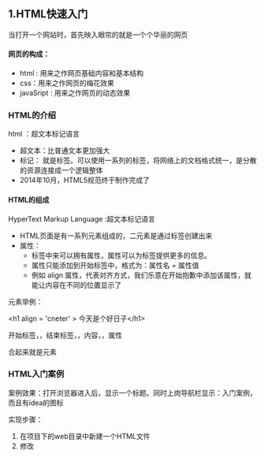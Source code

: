 ## 1.HTML快速入门

当打开一个网站时，首先映入眼帘的就是一个个华丽的网页

#### 网页的构成：

- html : 用来之作网页基础内容和基本结构
- css：用来之作网页的梅花效果
- javaSript  :  用来之作网页的动态效果

### HTML的介绍

html ：超文本标记语言

- 超文本：比普通文本更加强大
- 标记： 就是标签。可以使用一系列的标签，将网络上的文档格式统一，是分散的资源连接成一个逻辑整体
- 2014年10月，HTML5规范终于制作完成了

#### HTML的组成

HyperText Markup Language :超文本标记语言

- HTML页面是有一系列元素组成的，二元素是通过标签创建出来
- 属性：
  - 标签中来可以拥有属性，属性可以为标签提供更多的信息。
  - 属性只能添加到开始标签中，格式为：属性名 = 属性值
  - 例如 align 属性，代表对齐方式，我们乐意在开始抱歉中添加该属性，就能让内容在不同的位置显示了

元素举例：

\<h1 align = 'cneter' > 今天是个好日子\</h1>

开始标签，，结束标签，，内容，，属性

合起来就是元素

### HTML入门案例

案例效果：打开浏览器进入后，显示一个标题。同时上岗导航栏显示：入门案例，而且有idea的图标

实现步骤：

1. 在项目下的web目录中新建一个HTML文件
2. 修改<title>  标签中的内容：01-入门案例
3. 在<body> 标签中编写一个<h1> 标签，内容为：这是我的第一个HTML入门案例
4. 在<h1> 标签中指定align ，属性为center
5. 通过浏览器打开查看

 新建一个java项目，新增一个文件夹，命名为web，

在web文件夹中新建一个HTML文件。(初始会有一些基础标题)

在代码区域滑动一下鼠标，就会出现各个浏览器的图标。点击其中一个浏览器就好了。本地电脑的首先安装

### HTML概念小结

组成部分：

- 开始标签
- 结束标签
- 内容
- 属性

## 2.HTML基本语法

### 注释和标签规范

注释就是用来解释说明程序的

格式：

<!--  -->

idea快捷键：Ctrl + shift+/

#### 标签的书写规范

1. 标签的分类：

- 开始标签和结束标签 <h1></h1>
- 自闭和标签  <br/>换行 ，<hr/> 直线

2. 标签的嵌套：

正确的嵌套格式：

\<h1><u></u></h1>

3. 块级元素和行内元素
   - 块级元素 ：在页面中以块的形式展现，自己独占一行，后面的内容会自动换行。。<p>  <hr>  <div>
   - 行内元素 ：在页面中以行的形式展现，不会换行 。<b> 加粗  <i>斜体  <u>下划线  <span>

4. div  和span

   - \<div> 是一个通用的内容容器，没有特殊语义。一般用来对其他元素进行分组，用于样式化相关的需求

     </div>

   - <span>  : 是一个通用的行内容器，没有特殊的语义，一本被用来编织元素以达到me中样式

   - div和span的作用都是布局页面

### 属性和特殊字符

#### 属性： 

- 定义：
  - 可以提供一些额外信息，这些信息不会直接显示在内容中。但可以改变标签的样式或者提供数据使用

- 定义格式：
  - 属性名 = 属性值
- 属性的规范
  - 同一个标签中属性的名称必须唯一
  - 不区分大小写，建议使用小写
  - 属性值可以使用单引号或者双引号括起来，建议使用双引号
- 常用的属性
  - class ： 定义元素的类名，用来选择和访问特定的元素
  - id : 定义元素的唯一标识，在整个文档中必须唯一
  - name： 定义元素的名称，一般用于表单数据提交到服务器
  - value ： 定义元素内显示的默认值，一般用于表单标签中
  - style：定义元素的CSS样式

> <body>
>
> </body>

#### 特殊字符：

空格： 在文本解释中，连续的若干空格只能解释成一个空格

用：     \&nbsp;           表示一个空格



 换行： 文本解释中，无法识别换行。若想实现换行，s使用\<br/>  标签



<  符号：   \&lt;

\>符号  ：    \&gt;

"         :       \&quot;

'            :      \&apos;

&       :       \&amp;

## 3.新闻文本案例

### 效果演示和分析

新闻部分在中间显示，距离左右侧相同

分段布局

加粗字体

分割线

### 样式控制演示

1. div样式布局

   - 在<head>标签中通过<style>标签来控制样式

   - 样式格式

     > <style>
     >     标签名{
     >         属性名1: 属性值;
     >         属性名2: 属性值;
     >         ...
     >     }
     > </style>

   - 例如：

     > <style>
     >     div{
     >         border : 1px solid red;
     >         width : 60%;
     >         height : 500px;
     >         margin(外边距) : auto;//自动均匀分布
     >     }
     > </style>

### 文本标签演示

- p   段落标签

- h  标题 1-6

- hr   水平线<hr/>  属性：size   color
  - \<hr size = "4" color = "red"/>

- ul   无序列表...属性：type（disc 实心圆 、circle空心圆、square实心方块）
  - \<ul type="circle" >
        <li>java</li>
        <li>html</li>
    </ul>
    ​               

- ol  有序列表...属性：type（1  数字  、A或a 字母、 I或i 罗马数字）；start  起始位置（数字   起始位置）

- li   列表条目

- em  文本着重、斜体。。。同 i

- i    文本斜体

- strong   文本着重、粗体    同 b 

- b    加粗文本

- font    表示字体，可以设置样式(已过时)
  - 属性：size    color
- br  换行

### 案例实现

 实现步骤：

- 创建一个HTML文件
- 使用四个div标签划分区域（标题，作者，副标题，正文）
- 使用style标签设置div样式，宽度为60%,外边距为自动
- 使用<h1>  标签加入标题
- 使用font标签加入作者信息，颜色设置为灰色，字体大小为2
- 使用hr标签加入水平线
- 使用h3标签加入副标题
- 使用p标签家兔正文段落
- 使用ol标签加入有序列表
- 使用b标签加入部分文字加粗



## 4头条页面案例

### 效果演示和分析

![](D:\截图\JavaEE\2.png)

目前都是先用图片代替

学习图片和超链接和浮动知识

### 样式控制演示，浮动

浮动：

三个div

div默认自己独占一行

想要实现三个div并列排在一行

分为   ：   左浮动   和   右浮动

可以通国给div标签夹class属性，来控制不同的div样式

.left{

width : 20%;

float : left ;

}

.center {

width : 	60%;

float : left;

}

.right {

width : 20%;

float : left;

}

**属性值都需要用双引号引着**css**值并不用**

```html
<style>
    .left{
        width : 20%;
        float : left;
        height : 500px;
    }
    .footer{
        clear : both;//清楚浮动效果。之前设置了浮动，之后可能会默认浮动
        text-align : center;//文本的对齐方式。居中显示,居左 居右
        background : blue;
        
    }
</style>
```

css属性：

- float： left  right none 浮动

- clear : both    清楚浮动
- text-align : left right center   文本对齐方式
- background ： blue 等    背景颜色

### 图片标签的演示

img标签

属性：

- src  必须的属性，表示图片的地址
- title  鼠标悬停（hover）时显示文本
- alt  图形不显示时的替换文本
- height
- width

###  超链接表现

a标签：超链接

属性：

- href属性 ，表示超链接指向的URL 地址
- target： 页面打开方式
  - _self  当前页
  - _blank  新标签页

```html
<img src = "..." title = "广告" alt = "找不到图片了" height = "150px" width = "120px"/>
<a href = "..." target = "_blank">传智播客</a>
//给一张图片添加超链接
<a href = "..." target = "_self">
	<img src = "..." height = "200px" width = "200px" /> 
</a>
```

对超链接进行样式控制

```html
<style>
    a{
        //去掉超链接的下划线
        text-decoration : none ;
        //超链接文字的颜色
        color : black;
    }
    // 鼠标悬浮时的样式
    a:hover{
        color : red;
    }
</style>
```

**跳转地址还可以是自己写的其他页面。在idea中输入href = “”之后就会哟自动提示**

### 案例实现

实现步骤:

- 创建一个HTML文件
- 使用六个div标签划分区域（顶部图片，导航图片，左侧图片，中间正文，右侧广告图片，底部页脚超链接）
- 使用style标签设置div样式
- 使用img标签插入顶部图片
- 使用img标签插入左侧图片
- 完成中间正文内容填充
- 使用img标签插入广告图片
- 使用a标签插入页脚超链接

**高度一般不设置，让他随着内容进行填充**

让href = "#"   表示不进行任何跳转

### 案例效果演示和分析

输入框

单选框，性别

多选框，爱好

出生日期，日历

所在城市，下拉框

案例分析：

首先进行页面的布局，然后使用表单标签完成表单项

### 背景图片的演示

background ：url ("图片路径")    //添加背景

## 样式控制和演示

浮动：

左浮动，，，右浮动

div样式布局：

- 可以通过给div标签加上class属性控制不同和div，

  - > .left{
    >
    > width ： 20%；
    >
    > float : left;   // right 
    >
    > }

六个部分

<style>
    //给div标签添加边控
    div{
        border : 1px solid red;	
    }
    .left{
        width : 20%;
        float : left;
    }
    .center{
        width : 20%;
        float : left;
    }
    .right{
        width : 20%;
        float : left;
    }//通过class属性值对不同的div标签进行分别限制
</style>

### 背景图片演示

background ： url 

<style>
    background : url("../img/bf.jpeg");
</style>

### 表单标签

标签名：form

作用：表示表单标签

属性：

- action 属性，用于提交数据的路径
- method属性，提交表单的方式（get  post）
- autocomplete 属性 ，是否记录补全（on  off）.如果on，输入时会提醒之前输入的内容

```html
 <form action = "#" method = "get" autocomplete = "on">
     用户名 ： <input type = "text" name = "username"/>
     <button type = "submit">
         提交
     </button>
     
</form>
```

form 是表单标签。像是 输入框、下拉框、单选复选框等等都是表单项。表单项想要可以被提交，就必须放在表单表现内

> get方式：会把数据显示到地址栏中，地址栏url长度有限制
>
> post方式: 不会显示数据在地址栏中。安全，长度没有限制。请求数据在请求项中

### 表单标签的演示

表单项标签:

- label
  - 作用： 表单元素说明，配合表单项标签使用
  - 属性： for属性，属性值必须和lable辅助的表单项的id属性值一致。必须填
- input :
  - 表单项标签，多种输入类型来接受用户数据
  - 属性：
    - type属性，数据的类型
    - id属性，唯一标识
    - name属性，提交服务器的标识
    - value属性，默认数据值
    - placeholder属性，默认提示信息
    - required属性，是否必须有数据

- button 

  - 作用：按钮标签，不同的按钮用不同的作用

  - 属性

    - type属性，按钮的功能  	

      （submit，reset，button）reset是重置的意思

演示：

```html
 <form action = "#" method = "get" autocomplete = "on">
     <label for = "username" >用户名</label>
     <input id= "username" type = "text" name = "username" required/>
     <button type = "submit">
         提交
     </button>
     
</form>
```

lable : 点击lable字样后，光标就会进入对应的input中

### 表单项input标签type属性的取值

type的值很多歌，一共有十五个

- text  普通文本
- password  密码框，以小黑点代替数字
- email   有幸框，有简单验证，没有@符号无法提交
- radio，单选框，，选项必须具有相同的name属性值，value属性设置是只提交的值，checked属性代表默认选中
- checkbox，复选框，，选型必须具有相同的那么属性值，value属性设置实质提价的值，checked属性代表默认选中

```html
<form action = "#" method = "get" autocomplete = "off">
    <label for = "username">用户名</label>
    <input type = "text" id = "username" name = "password"/>
    <button type = "submit">
        提交
    </button>
    <button type = "reset">
        重置
    </button>
    //单选框
    <lable for ="gender" >性别：</lable>
    <input type = "radio" id = "gender" name = "gender" value = "man"/>男
    <input type = "radio" name = "gender" value = "woman"/>女<br/>  //第二个选框不写id。
    //想要达到单选功能，nmae属性必须相同
    //男  女只是提示语，没有其他功能，value的值才是真正要提交的内容
    
    多选框：
    <label for = "hobby">爱好</label>
    <input type = "checkbox" id = "hobby" name = "hobby" value = "youxi"/> 游戏
    <input type = "checkbox" id = "hobby" name = ”hobby" value = "音乐"/>音乐
</form>
```

### 表单项标签type属性演示2

其余属性值

- date 日期框 
- time 时间框
- datetime-  时间日期框
- number  数字框
- range滚动条数值框     min最小值，max 最大值 step步进值
- search 可清楚文本框
- tel 电话框
- url 网址框
- file  文件上传框
- hidden 隐藏域 value属性设置实际提价的值 ,不会再页面中显示

```html
<body>
    <label for = "birthday">sheng ri</label>
    <input type = "date" id = "brithday" name = "birthday"/><br/>
    
     <label for = "time">当前时间：</label>
    <input type = "time" id = "time" name = "time"/><br/>
    
     <label for = "insert">注册时间</label>
    <input type = "datetime-local" id = "insert" name = "insert"/
          <br/>
    
     <label for = "age">年龄</label>
    <input type = "number" id = "age" name = "age"/>
    
     <label for = "range">心情值</label>
    <input type = "range" id = "range" name = "range" min = "1" max = "10" step = "1"/>
  
     <label for = "search">可清除而文本</label>
    <input type = "serch" id = "search" name = "search"/>
    
    
</body>
```

###  其他常用表单项标签

- select标签名    作用：表示下拉列表标签    属性：与input标签常见属性相似
- optgroup    作用 ：表示下拉雷彪分组标签  属性： label属性，设置分组名称
- option   作用： 表示下拉列表项标签
- textarea  表示文本域标签  属性：rows属性代表行数，cols属性代表列数

```html
<body>
    <form action = "#" method = "get" autocimplete = "off">
        <option>--请选择城市--</option>
        <optgroup label = "直辖市">
			  <option>北京</option>
            <option>上海</option>
        </optgroup>
        <optgroup label = "省会城市">
       <option>杭州</option>
            <ooption>武汉</ooption>
       </optgroup>
    <br/>
        
        个人介绍：
        <textarea name = "desc" row = "5" cols = "20" ></textarea>
    </form>
</body>
```

### 案例实现

步骤：

1. 创建一个HTML页面
2. 使用两个div标签划分区域（顶部公司图标。中间注册信息）
3. 通过style标签设置样式
4. 使用img标签插入丁粗公司图片
5. 使用表单标签填充注册信息

```html
<head>
    <style>
        body{
            background : url("../img/bg.png");
           
        }
        .center{
            //背景颜色
           	background : white;
            width : 400px;
            text-align : center;
            margin : auto;
          
        }
        
    </style>
</head>
<body>
	<div>
        <img src = "../img/logo.png">
    </div>
    
    <div class = "center">
        <div>
            注册详情
        </div>
        	<hr/>	
        <form action ="#" method = "get" autocomplete = "off" >
            <div>
                <label for = "username" >姓名:</label>
                <input type = "text" id = "username" name = "username" value = "" placeholder = "在此输入姓名" required/>
            </div>
            
            
            
            
            <button type = "submit">
                注册
            </button>
            <button type = "reset">
                重置
            </button>
            
            <div>
                
            </div>
        </form>
    </div>

</body>
```



## css 快速入门

### css的介绍和组成部分

css   ： 层叠样式表

用于设置和布局网页的一种计算机语言，告知浏览器如何解析页面元素

#### 组成部分：

- 选择器：选择HTML元素的方式，可以使用标签名 、class属性名、 id值等多种方式
- 样式说明：用于给HTML元素设置具体的样式，格式是： 属性名 ： 属性值

具体格式

> 选择器 {
>
> ​	属性名 ： 属性值；
>
> ​	属性名 ： 属性值；
>
> ​	。。。
>
> }

### css 的 入门案例

![](D:\截图\JavaEE\4.png)	实现步骤：

1. 新建一个HTML文件
2. 在body标签内编写一个h1标签，内容为： 今天开始变漂亮
3. 在body标签中编写一个style标签
4. 为h1标签设置样式：颜色为红色，字体大小为100px；
5. 通过浏览器打开页面查看效果

```html
<html lang = "en">
	<head>
        <meta charset = "UTF-8">
        <title>入门案例</title>
        <style>
            h1{
                color : red;
                font-size : 100px;
            }
        </style>
        
    </head>
    
    <body>
        <h1>
            今天开始变漂亮
        </h1>
        
    </body>
    
</html>
```

#### 浏览器开发者工具

在页面中，点击右键，再 点击 "检查"

在右侧弹出的页面就是开发者工具，默认右边，放下边更合适（点击三个点的标识 可以更换位置）

开发者工具分为两个部分:左侧部分和右侧部分

- 左侧：
  - 最左边有个小箭头标识，点击后就可以在页面中选择元素了
  - Element 就是元素的显示，就是显示各个层级的标签。其实就是HTML源码
  - console  控制台
  - source 源代码，所有的代码和目录层级均显示
  - network 是网络的使用情况
  - memory 是内存的使用情况
- 右侧：
  - 只需要关注styles ，就是样式的控制还可以进行临时修改。只是临时修改，不会影响源代码的情况。一刷新就又恢复原样

### css小结

css层叠样式表，可以为HTML元素添加一些样式

## css 基本语法：

#### css的引入方式：

1. 内联样式，在标签中通过style属性引入，（属性值均需要有双引号）。只能控制当行标签

2. 内部样式：在head标签中通过style标签来控制样式，只能影响当前文件

3. 外部样式： 

   > 在head标签中通过link标签引入独立的css文按，可以影响不同的文件
   >
   > 引入格式：
   >
   > ​	<link rel = "stylesheet" href = "css文件路径">

举例：

```html
<head>
    <link rel = "stylesheet" href = "css/01.css"/>  //HTML文件与css文件夹在同一目录才这样写路径。
</head>
<body>
    <div>
        hello world
    </div>
</body>
```

```css
div{
    color : red;
    font-size : 100px;
}
```

验证路径是否写对：

按Ctrl键鼠标点击路径，如果有跳转则正确

推荐第三种方式，灵活性更高

### css的注释：

注释格式：

/*  ddddd */

```css
/* sdsds
sdsds
*/
div{
    
}
```

css的注释可以在css文件中写，也可以在style标签中写

### css的选择器

如果想对不同的标签进行不同的控制，就需要使用选择器

基本选择器：

- 元素选择器   : div{}
- 类选择器： .center{}
- id选择器 ： #username{}

```html
<head>
    <style>
        div{
            color : red;
        }
        .div_2{
            color : blue
        }
        #d1{
            color : pink;
        }
    </style>
</head>
<body>
    <div>
        hello 
    </div>
    <div class = "div_2">
        world
    </div>
    
    <div id = "d1">
        hhh
    </div>
</body>
```

有优先级:越通用，优先级越低

 				越精确，优先级越高

### 属性选择器

符号：[]

作用： 根据指定属性匹配元素

实例：

[type]{}     // 选中标签中带有type名称的元素

[type = text] {}  //

### 伪类选择器：

- 标签名：link       未访问的状态     a:link{}
- 标签名：visited 已访问的状态   a:visited{}
- 标签名 ： hover   鼠标悬浮状太    a:hover{}
- 标签名 ： active  已选中的状态    a:active{}

> 一般和a标签搭配使用

```html
<head>
    <style>
        a{
            text-decoration :none;
            取消下划线
        }
        a:link{未访问的状态
            color : blank;
        }
        a:visited{已经访问过的状态，既之前被点过
            color : blue;
        }
        a:hover {鼠标悬浮
            color : red;
        }
        a:active{//已选中，点击瞬间
            color : yellow;
        }
    </style>
</head>
<body>
    <a href = "https://www.aidu.com" target = "_blank" >百度一下</a>
    
</body>
```

### 组合选择器：

- 后代选择器
  - 符号： 空格
  - 作用：使用空格结合读个选择器，基于第一个选择器，匹配第二个选择器的所有元素
  - 示例：.center li{}
- 分组选择器 
  - 符号： ，（逗号）
  - 作用：可以同时并列匹配多个元素 
  - 示例：div,span,p{}

```html
<head>
    <style>
        .center li{
            color : red;
        }
        span,p{
            color : blue;
        }
    </style>
</head>
<body>
    <div class = "top">
        <ol>
            <li>aa</li>
            <li>bb</li>
        </ol>
    </div>
    <div class = "center">
        <ol>
            <li>cc</li>
            <li>dd</li>
        </ol>
    </div>
     <span>span</span>
    <br/>
    <p>
        nihao
    </p>
</body>
```

###  css小结

- 三种引入方式
  - 内联样式
  - 内部样式
  - 外部样式

- css的注释：
  - 和java的多行注释一样
- css的选择器：
  - 基本选择器：可以通过元素。类。id来选择元素
  - 属性选择器：通过属性选择元素
  - 伪类选择器
  - 组合选择器，
    - 后代选择器
    - 分组选择器

## 8.头条案例实现

### 案例效果和分析

### 边框样式

- border 设置所有边框
- border-top
- border-left
- border-right
- border-bottom
- border-radius  设置板框的弧度

属性值：

- solid  实线
- double  双实线
- dotted  原点
- dashed  虚线

```html
<head>
    <style>
        #d1{
            border 5px solid black;
            
        }
    </style>
</head>
```

### 文本样式

- color  文字颜色  属性值：颜色单词（red） RGB值（#ff0000)
- font-family  字体     属性值：微软雅黑，宋体
- font-size    字体大小   像素点（20px）
- text-decoration   文字下划线   
  - none 无
  - underline 下划线
  - overline 上划线
  - line-through  删除线
- text-align   文字水平对齐方式
  - left  居左
  - center  居右
  - right 居右
- line-align  行间距、行高
  - 像素点 20px
- vertical-align 文字垂直对齐方式  
  - top 居上
  - bottom  居下
  - middle 居中
  - 百分比调节

```html
<head>
    <style>
        div{
            color : red;
            font-family : 宋体;
            font-size : 25px;
            text-decoration : underline;
            text-align : center;
            line-height : 60px;
            
        }
        span{
            vertical-align : top;
            vertical-align : 50%;//垂直居中
            
        }
    </style>
    
</head>
```

### 顶部和导航条的实现

1. 创建HTML文件
2. 创建顶部div
3. 通过三个a标签实现登录、注册、更多  三个超链接
4. 设置顶部样式（背景色、行高、文字对齐方式、字体大小、超链接颜色、悬浮、和去除下划线）
5. 创建导航条《div》标签
6. 通过img标签引入logo图片
7. 通过两个<a>标签实现首页。科技两个超链接
8. 通过font标签实现正文两个字的显示
9. 设置导航条的样式（行高）

```html
<head>
    <style></style>
    <link  src = "stylesheet" href = "../css/o1.css"/>
</head>
<body>
    <!-- 顶部登录注册更多 -->
    <div class = "top">
        <a href = "#" >登录&nbsp;&nbsp;</a>
          <a href = "#" >注册&nbsp;&nbsp;</a>
          <a href = "#" >更多&nbsp;&nbsp;</a>
    </div>
    <!-- 导航条-->
    <div class = "nav">
        <img src = "../img/logo.png"/>
        <a href = "#">首页&nbsp;&nbsp;</a>/
         <a href = "#">科技&nbsp;&nbsp;</a>/
        <font color = "gray">正文</font>
        <hr/>
    </div>
</body>
```

> 在idea中创建css文件: 新建一个普通的File文件，命名时以.css 结尾

> ```css
> .top{
>     background : black;
>     line-height : 40px;
>     text-align : right;
>     font-size : 20px;
> }
> a{
>     text-decoration : none;
>     color : black;
> }
> .top a{
>     color : white;
> }
> a:hover{
>     color : red;
> }
> .nav{
>     line-height : 40px;
> }
> ```

### 左侧分享和中间政委和右边广告的实现

步骤：

1. 创建左侧分享的div标签
2. 通过a标签嵌套img标签和span标签实现图片和文字的显示
3. 设置左侧分享样式（宽度。文字水平对齐。浮动、图片大小、文字的垂直对齐）

```html
<body>
    <div class = "left">
        <a href = "#">
        	<img src = " "/>
            <span>&nbsp;评论</span>
        </a>
        <hr/>
        <a href = "#">
        	<img src = " "/>
            <span>&nbsp;转发</span>
        </a>
        <a href = "#">
        	<img src = " "/>
            <span>&nbsp;评论</span>
        </a>
        <a href = "#">
        	<img src = " "/>
            <span>&nbsp;空间</span>
        </a>
        <a href = "#">
        	<img src = " "/>
            <span>&nbsp;微博</span>
        </a>
        <a href = "#">
        	<img src = " "/>
            <span>&nbsp;微信</span>
        </a>
    </div>
    
</body>
```

```css
.left{
    width : 20%;
    text-align : center;
    float : left;
}
.left img{
    width : 38px;
    heght : 38px;
}
.left span{
    vertical-align : 50%;
    //middle 这个属性值很容易无效
}
/* 中间正文的样式*/
.center {
    width : 60%;
    float : left;
}
.right{
    width : 20%;
    float : left;
}
```

### 底部页脚超链接的实现

步骤：

1. 创建底部页脚div标签

2. 通过a标签实现超链接

3. 设置底部页脚样式（浮动，背景色，文字水平对齐，行高，超链接颜色）

   ```css
   .footer{
       clear : both;   //清除浮动效果
       background : blue;
       text-align : center;
       line-height : 25px;
   }
   .footer a{
       color : white;
   }
   ```

## 9.登录页面案例

### 案例效果与分析

css的盒子模型 是重点

首先要进行页面的布局，然后使用表单标签完成表单项

### 表格标签

标签名    作用   属性

- table 
  - 表格标签
  - 属性：
    - width 宽度
    - height 高度
    - border 边框
    - align 对齐方式

- tr  
  - 行标签
  - 属性：
    - align 对齐方式

- td 
  - 单元格标签（列标签） 
  - 属性
    - rowspan  合并行
    - colspan  合并列

- th  表头标签（自带加粗和居中）
- thead  表头语义标签
- tbody   标体语义标签
- tfoot 标脚语义标签

实现表格:

```html
<table width= "400px" border = "1px" align = "center"  >//align 是报个居中显示
    <tr>
    	<th>姓名</th>
        <th>性别</th>
        <th>年龄</th>
        <th>数学</th>
        <th>语文</th> 
    </tr>
    
    <tr align = "center">
    	<td>张三</td>
        <td rowspan = "2">男</td>
        //张三的性别占了两行，下面的哪一个格子注释掉
        <td>23</td>
        <td colspan = "2">90</td>
      <!--  <td>90</td>  -->
    </tr>
    
    <tr align = "center">
    	<td>李四</td>
       <!-- <td>男</td> -->
        <td>24</td>
        <td>99</td>
        <td>93</td>
    </tr>
    
    
</table>
```

语义化标签：head body  html也都是语义化标签

表格的语义化标签没啥用，只有标识作用。遇到认识就好

### 样式控制

样式名称    作用   属性值

- background-repeat   控制背景重复
  - no-repeat   不重复
  - repeat-x 水平重复
  - repeat-y  垂直重复
  - repeat  水平+垂直重复

- outline  控制轮廓   
  - double  双实线
  - dotted  圆点
  - dashed   虚线
  - none    无
- display    控制元素
  - inline   内联元素（无换行，无长宽）
  - block  ：块级元素 （有换行）
  - inline-block :内联元素（有长宽）
  - none ： 隐藏元素 

```html
<head>
<style>
	//背景图片重复
    body{
        background : url("../img/bg.jpg");
        backgorund-repeat : repeat-x;
        //默认为repeat
    }
    //轮廓的控制,轮廓就是边框状态.input输入状态下闪动的也是轮廓
    input{
        outline : double;
    }
    //元素显示的控制
    div{
        display : inline ;// 将div从块级元素变为内联元素。inline不能设置长和宽。none表示无法显示
    }
</style>
    
</head>
<body>
    用户名：<input type = "text"/>
    <div>
        春季
    </div>
    <div>
        夏季
    </div>
    <div>
        秋季
    </div>
    <div>
        冬季
    </div>
</body>
```

### 盒子模型--css的灵魂

万物皆盒子

盒子模型：是通过设置边框和元素内容的边距，从而实现布局的方式。分为内边距和外边距两种方式。

外边距：

- margin-top    上外边距  
  - margin-top : 50px;
- margin-left   
- margin-right
- margin-bottom
- margin  通用上下作用外边距
  - margin ： 50px;
- margin   单独  上右下左   外边距
  - margin ： 70px 34px 30px 65px;
- margin  自动计算外边距并水平居中
  - margin ： auto;

```html
<head>
    <style>
        .wai{
            border : 1px solid red;
            width : 200px;
            height : 200px;
            //内边距。设置内边距会导致外框的变化非常不方便。通产选择设置外边距
        }
        .nei{
            border : 1px solod blue;
            width : 100px;
            height : 100px;
            //设置外边距
            margin-top : 50px;
            margin-left : 50px;
            margin-right : 50px;
            margin-bottom : 50px;
            
            margin : 50px;
            
            margin : 50px 50px 50px 50px;  // 上右下左
            
            
            
           
        }
    </style>
</head>
<body>
    <div class = "wai">
        <div class = "nei">
            
        </div>
    </div>
</body>
```



内边距：padding  ...  形式和margin一模一样

### 登录页面案例的实现-顶部图片和表单的实现

1. 创建一个HTML文件
2. 创建三个div标签划分区域（顶部公司图标，中间表单，底部页脚）
3. 在顶部div标签中用img标签引入图片
4. 在中间表单div标签中通过表单标签和表格标签填充表单项
5. 设置样式（背景图片、背景色、宽度、外边距、弧度、文字水平对齐）

```html
<head>
  <link rel = "stylesheet" href = "../css/login.css"/>
</head>
<body>
    //顶部公司图标
    <div>
        <img src = "../img/logo.png"/>
    </div>
    //中间表单
	<div class = "middle">
        <form action = "#" method = "get"  autocomplete = "off">
            <table width = "100%">
                <thead>
                <tr>
                	<th colspan = "2">账&nbsp;密&nbsp;登&nbsp;录<hr/></th>
                </tr>
                </thead>
                <tbody>
               		<tr>
                    	<td></td><label for = "usernam">账号</label>
                        </td>
                <td>
                	<input type = "text" id = "username" name = "username" placeholder = "请输入账号" required/>    
                </td>
                    </tr>
            
            <tr>
                   
                    	<td></td><label for = "usernam">密码</label>
                        </td>
                <td>
                	<input type = "text" id = "username" name = "username" placeholder = "请输入密码" required/>    
                </td>
                    </tr>
    <tr colspan = "2">
    	<button type = "submit">
            确&nbsp;定
        </button>
    </tr>
                </tbody>
            </table>
        </form>
    </div>
    //底部页脚
    <div>
        
    </div>
</body>
```

```css
body{
   background : url("../img/bg.png");
}
.center{
    background : white;
     width : 40%;
    margin : auto;
    margin-top : 100px;
    border-radius : 15p;
    text-aligin : center;	
}

```

### 中间表单样式的实现

1. 设置表头样式（字体大小，颜色）
2. 设置表体提示躺尸（问题大小）
3. 设置表体输入筐样式（表框，弧度，宽度，高度，背景色，字体颜色，字体大小）
4. 设置表行样式（行高）

```css
thead th {
    font-size : 30px;
    color : orangered;
}
tbody label{
    font-size : 20px;
    
}
tbody input {
    border : 1px solid grey;
    border-radius : 5px;
    width : 90%;
    height : 40px;
    outline : none;
}
tr{
    line-height : 60px;
}
tfoot button{
    border : 1px solid srimson;
    border-radius : 5px;
    width : 95%;
    height : 40%;
    background : crimson;
    color : white;// 文字颜色
    font-size: 20px;
}
```

### 底部页脚的实现

1. 在底部页脚div标签中通过文字和a标签实现超链接

2. 设置底部页脚样式（宽度，外边距，字体大小，字体颜色）

3. 设置超链接样式（去除下划线，超链接文字颜色）

4. 在案例以头条页面登录超链接中引入跳转登录页面

   ```html
   <div class= "footer">
       <br/><br/>
       登录/注册既表示您统一&nbsp;&nbsp;
       <a href = "#" target = "_blank">隐私条款</a>&nbsp;&nbsp;&nbsp;&nbsp;
       <a href = "#" target = "_blank">忘记密码？</a>
       
    </div>
   ```

   ```css
   //底部页脚
   .footer {
       width : 35%;
       margin : auto ; //自动水平居中
       font-size : 15px;
       color : grey;
   }
   a{
      text-decoration : none;
       color : blue;
   }
   ```

   css的核心作用就是美化页面

### Nginx的介绍和安装

什么事Nginx：

- Nginx是一款服务器软件
- 其核心功能时可以和服务器硬件相结合，从而可以将程序发布到Nginx服务器上，让很多用户浏览

帮助我们发布网站。在同一个局域网内可以相互访问，如果想要通过外网访问，需要购买域名

安装Nginx步骤：

1. 进入CRT（并连接Linux）
2. 点击Alt+t  进入sftp路径
3. put  d:/.....   安装包的路径（在资源包里）
4. 然后进入Linux控制台（刚切换和控制台）进入管理员模式
5. 进入主界面：cd ~
6. ls 展示主界面内容
7. 然后 mv nginx-1.17.5.tar.gz  /home/
8. cd  /home/
9. ls 
10. tar -zxvf nginx-1.17.5.tar.gz  
11.  cd ngnix-1.17.5
12. ls
13. yum  -y install pcre pcre-devel
14. yum -y install zlib-devel 
15. yum -y install openssl openssl-devel
16. ls
17.    ./configure
18. make
19. make install
20. cd /usr/local/nginx/
21. ls
22. pwd
23. ls
24. cd sbin
25. ls

#### 启动Nginx

- cd /usr/local/nginx/sbin
- ./nginx    启动
- ./nginx -s stop   停止
- ./nginx -s reload   重启

启动后查看Nginx服务状态

- ps -ef | grep nginx

​	连接测试

通过浏览器：

http://ip地址（：80	）   //Linux的ip地址

### 案例发布

步骤：

1. 在/home下创建一个toutiao目录： mkdir toutioa

2. 将项目上川岛该目录下： put d:/web.zip

3. 解压项目压缩包 ： unzip web.zip

4. 编辑Nginx配置文件 vi /home/nginx-1-17.5/conf/nginx.conf

   - 找到server的大括号范围，修改location的路径

   - 既： 

   - > root  /home/toutiao

5. 关闭Nginx服务 ./nginx -s stop 

6. 关闭后启动Nginx服务并加载配置文件：

   > /usr/local/nginx/sbin/nginx -c /home/nginx-1.17.5/conf/nginx.conf 

7. 通过浏览器测试网站：

   http://192.222.222.222
